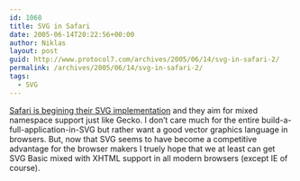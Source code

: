 ```yaml
---
id: 1068
title: SVG in Safari
date: 2005-06-14T20:22:56+00:00
author: Niklas
layout: post
guid: http://www.protocol7.com/archives/2005/06/14/svg-in-safari-2/
permalink: /archives/2005/06/14/svg-in-safari-2/
tags:
  - SVG
---
```

<div class='microid-3b49e69db07b2e819a79f98504ab966adb07f5bd'>
  <p>
    <a href="http://webkit.opendarwin.org/projects/svg/index.html">Safari is begining their SVG implementation</a> and they aim for mixed namespace support just like Gecko. I don&#8217;t care much for the entire build-a-full-application-in-SVG but rather want a good vector graphics language in browsers. But, now that SVG seems to have become a competitive advantage for the browser makers I truely hope that we at least can get SVG Basic mixed with XHTML support in all modern browsers (except IE of course).
  </p>
</div>